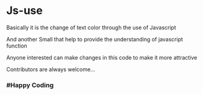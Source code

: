 # Js-use

Basically it is the change of text color through the use of Javascript 

And another Small that help to provide the understanding of javascript function



Anyone interested can make changes in this code to make it more attractive

Contributors are always welcome...<br>


<h3>#Happy Coding</h3>

